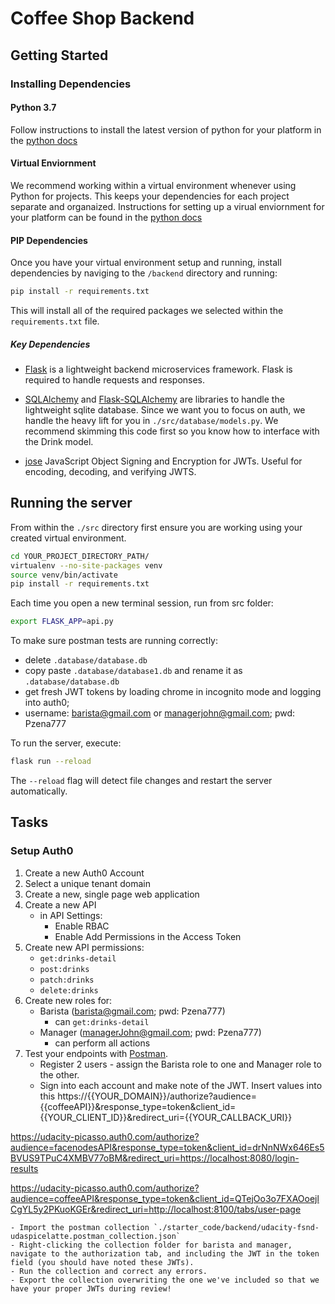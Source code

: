 # Coffee Shop Backend

## Getting Started

### Installing Dependencies

#### Python 3.7

Follow instructions to install the latest version of python for your platform in the [python docs](https://docs.python.org/3/using/unix.html#getting-and-installing-the-latest-version-of-python)

#### Virtual Enviornment

We recommend working within a virtual environment whenever using Python for projects. This keeps your dependencies for each project separate and organaized. Instructions for setting up a virual enviornment for your platform can be found in the [python docs](https://packaging.python.org/guides/installing-using-pip-and-virtual-environments/)

#### PIP Dependencies

Once you have your virtual environment setup and running, install dependencies by naviging to the `/backend` directory and running:

```bash
pip install -r requirements.txt
```

This will install all of the required packages we selected within the `requirements.txt` file.

##### Key Dependencies

- [Flask](http://flask.pocoo.org/)  is a lightweight backend microservices framework. Flask is required to handle requests and responses.

- [SQLAlchemy](https://www.sqlalchemy.org/) and [Flask-SQLAlchemy](https://flask-sqlalchemy.palletsprojects.com/en/2.x/) are libraries to handle the lightweight sqlite database. Since we want you to focus on auth, we handle the heavy lift for you in `./src/database/models.py`. We recommend skimming this code first so you know how to interface with the Drink model.

- [jose](https://python-jose.readthedocs.io/en/latest/) JavaScript Object Signing and Encryption for JWTs. Useful for encoding, decoding, and verifying JWTS.

## Running the server

From within the `./src` directory first ensure you are working using your created virtual environment.

```bash
cd YOUR_PROJECT_DIRECTORY_PATH/
virtualenv --no-site-packages venv
source venv/bin/activate
pip install -r requirements.txt
```

Each time you open a new terminal session, run from src folder:

```bash
export FLASK_APP=api.py
```

To make sure postman tests are running correctly:
- delete `.database/database.db` 
- copy paste `.database/database1.db` and rename it as `.database/database.db`
- get fresh JWT tokens by loading chrome in incognito mode and logging into auth0;
- username: barista@gmail.com or managerjohn@gmail.com; pwd: Pzena777


To run the server, execute:

```bash
flask run --reload
```

The `--reload` flag will detect file changes and restart the server automatically.

## Tasks

### Setup Auth0

1. Create a new Auth0 Account
2. Select a unique tenant domain
3. Create a new, single page web application
4. Create a new API
    - in API Settings:
        - Enable RBAC
        - Enable Add Permissions in the Access Token
5. Create new API permissions:
    - `get:drinks-detail`
    - `post:drinks`
    - `patch:drinks`
    - `delete:drinks`
6. Create new roles for:
    - Barista (barista@gmail.com; pwd: Pzena777)
        - can `get:drinks-detail`
    - Manager (managerJohn@gmail.com; pwd: Pzena777)
        - can perform all actions
7. Test your endpoints with [Postman](https://getpostman.com). 
    - Register 2 users - assign the Barista role to one and Manager role to the other. 
    - Sign into each account and make note of the JWT. 
    Insert values into this
https://{{YOUR_DOMAIN}}/authorize?audience={{coffeeAPI}}&response_type=token&client_id={{YOUR_CLIENT_ID}}&redirect_uri={{YOUR_CALLBACK_URI}}

https://udacity-picasso.auth0.com/authorize?audience=facenodesAPI&response_type=token&client_id=drNnNWx646Es5BVUS9TPuC4XMBV77oBM&redirect_uri=https://localhost:8080/login-results

https://udacity-picasso.auth0.com/authorize?audience=coffeeAPI&response_type=token&client_id=QTejOo3o7FXAOoejlCgYL5y2PKuoKGEr&redirect_uri=http://localhost:8100/tabs/user-page

    - Import the postman collection `./starter_code/backend/udacity-fsnd-udaspicelatte.postman_collection.json`
    - Right-clicking the collection folder for barista and manager, navigate to the authorization tab, and including the JWT in the token field (you should have noted these JWTs).
    - Run the collection and correct any errors.
    - Export the collection overwriting the one we've included so that we have your proper JWTs during review!


<!-- Done
There are `@TODO` comments throughout the `./backend/src`. We recommend tackling the files in order and from top to bottom:

1. `./src/auth/auth.py`
2. `./src/api.py`
 -->


